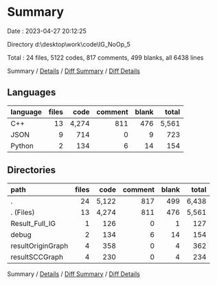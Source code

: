 # Summary

Date : 2023-04-27 20:12:25

Directory d:\\desktop\\work\\code\\IG_NoOp_5

Total : 24 files,  5122 codes, 817 comments, 499 blanks, all 6438 lines

Summary / [Details](details.md) / [Diff Summary](diff.md) / [Diff Details](diff-details.md)

## Languages
| language | files | code | comment | blank | total |
| :--- | ---: | ---: | ---: | ---: | ---: |
| C++ | 13 | 4,274 | 811 | 476 | 5,561 |
| JSON | 9 | 714 | 0 | 9 | 723 |
| Python | 2 | 134 | 6 | 14 | 154 |

## Directories
| path | files | code | comment | blank | total |
| :--- | ---: | ---: | ---: | ---: | ---: |
| . | 24 | 5,122 | 817 | 499 | 6,438 |
| . (Files) | 13 | 4,274 | 811 | 476 | 5,561 |
| Result_Full_IG | 1 | 126 | 0 | 1 | 127 |
| debug | 2 | 134 | 6 | 14 | 154 |
| resultOriginGraph | 4 | 358 | 0 | 4 | 362 |
| resultSCCGraph | 4 | 230 | 0 | 4 | 234 |

Summary / [Details](details.md) / [Diff Summary](diff.md) / [Diff Details](diff-details.md)